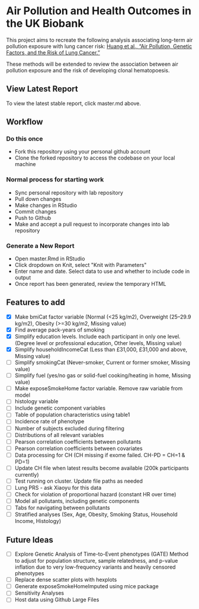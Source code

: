 # Air Pollution and Health Outcomes in the UK Biobank
This project aims to recreate the following analysis associating long-term air pollution exposure with lung cancer risk: 
[Huang et al., “Air Pollution, Genetic Factors, and the Risk of Lung Cancer.”](https://www.atsjournals.org/doi/10.1164/rccm.202011-4063OC)

These methods will be extended to review the association between air pollution exposure and the risk of developing clonal hematopoesis.

## View Latest Report
To view the latest stable report, click master.md above.

## Workflow
### Do this once
- Fork this repository using your personal github account
- Clone the forked repository to access the codebase on your local machine
### Normal process for starting work
- Sync personal repository with lab repository
- Pull down changes
- Make changes in RStudio
- Commit changes
- Push to Github
- Make and accept a pull request to incorporate changes into lab repository

### Generate a New Report
- Open master.Rmd in RStudio
- Click dropdown on Knit, select "Knit with Parameters"
- Enter name and date. Select data to use and whether to include code in output
- Once report has been generated, review the temporary HTML

## Features to add
- [x] Make bmiCat factor variable (Normal (<25 kg/m2), Overweight (25–29.9 kg/m2), Obesity (>=30 kg/m2, Missing value)
- [x] Find average pack-years of smoking
- [x] Simplify education levels. Include each participant in only one level. (Degree level or professional education, Other levels, Missing value)
- [x] Simplify householdIncomeCat (Less than £31,000, £31,000 and above, Missing value)
- [ ] Simplify smokingCat (Never-smoker, Current or former smoker, Missing value)
- [ ] Simplify fuel (yes/no gas or solid-fuel cooking/heating in home, Missing value)
- [ ] Make exposeSmokeHome factor variable. Remove raw variable from model
- [ ] histology variable
- [ ] Include genetic component variables
- [ ] Table of population characteristics using table1
- [ ] Incidence rate of phenotype
- [ ] Number of subjects excluded during filtering
- [ ] Distributions of all relevant variables
- [ ] Pearson correlation coefficients between pollutants
- [ ] Pearson correlation coefficients between covariates
- [ ] Data processing for CH (CH missing if exome failed. CH-PD = CH=1 & PD=1)
- [ ] Update CH file when latest results become available (200k participants currently)
- [ ] Test running on cluster. Update file paths as needed
- [ ] Lung PRS - ask Xiaoyu for this data
- [ ] Check for violation of proportional hazard (constant HR over time)
- [ ] Model all pollutants, including genetic components
- [ ] Tabs for navigating between pollutants
- [ ] Stratified analyses (Sex, Age, Obesity, Smoking Status, Household Income, Histology)

## Future Ideas
- [ ] Explore Genetic Analysis of Time-to-Event phenotypes (GATE) Method to adjust for population structure, sample relatedness, and p-value inflation due to very low-frequency variants and heavily censored phenotypes
- [ ] Replace dense scatter plots with hexplots
- [ ] Generate exposeSmokeHomeImputed using mice package
- [ ] Sensitivity Analyses
- [ ] Host data using Github Large Files
